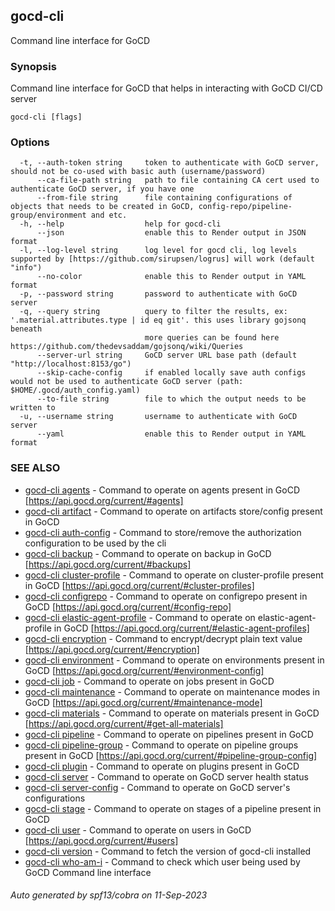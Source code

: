 ## gocd-cli

Command line interface for GoCD

### Synopsis

Command line interface for GoCD that helps in interacting with GoCD CI/CD server

```
gocd-cli [flags]
```

### Options

```
  -t, --auth-token string     token to authenticate with GoCD server, should not be co-used with basic auth (username/password)
      --ca-file-path string   path to file containing CA cert used to authenticate GoCD server, if you have one
      --from-file string      file containing configurations of objects that needs to be created in GoCD, config-repo/pipeline-group/environment and etc.
  -h, --help                  help for gocd-cli
      --json                  enable this to Render output in JSON format
  -l, --log-level string      log level for gocd cli, log levels supported by [https://github.com/sirupsen/logrus] will work (default "info")
      --no-color              enable this to Render output in YAML format
  -p, --password string       password to authenticate with GoCD server
  -q, --query string          query to filter the results, ex: '.material.attributes.type | id eq git'. this uses library gojsonq beneath
                              more queries can be found here https://github.com/thedevsaddam/gojsonq/wiki/Queries
      --server-url string     GoCD server URL base path (default "http://localhost:8153/go")
      --skip-cache-config     if enabled locally save auth configs would not be used to authenticate GoCD server (path: $HOME/.gocd/auth_config.yaml)
      --to-file string        file to which the output needs to be written to
  -u, --username string       username to authenticate with GoCD server
      --yaml                  enable this to Render output in YAML format
```

### SEE ALSO

* [gocd-cli agents](gocd-cli_agents.md)	 - Command to operate on agents present in GoCD [https://api.gocd.org/current/#agents]
* [gocd-cli artifact](gocd-cli_artifact.md)	 - Command to operate on artifacts store/config present in GoCD
* [gocd-cli auth-config](gocd-cli_auth-config.md)	 - Command to store/remove the authorization configuration to be used by the cli
* [gocd-cli backup](gocd-cli_backup.md)	 - Command to operate on backup in GoCD [https://api.gocd.org/current/#backups]
* [gocd-cli cluster-profile](gocd-cli_cluster-profile.md)	 - Command to operate on cluster-profile present in GoCD [https://api.gocd.org/current/#cluster-profiles]
* [gocd-cli configrepo](gocd-cli_configrepo.md)	 - Command to operate on configrepo present in GoCD [https://api.gocd.org/current/#config-repo]
* [gocd-cli elastic-agent-profile](gocd-cli_elastic-agent-profile.md)	 - Command to operate on elastic-agent-profile in GoCD [https://api.gocd.org/current/#elastic-agent-profiles]
* [gocd-cli encryption](gocd-cli_encryption.md)	 - Command to encrypt/decrypt plain text value [https://api.gocd.org/current/#encryption]
* [gocd-cli environment](gocd-cli_environment.md)	 - Command to operate on environments present in GoCD [https://api.gocd.org/current/#environment-config]
* [gocd-cli job](gocd-cli_job.md)	 - Command to operate on jobs present in GoCD
* [gocd-cli maintenance](gocd-cli_maintenance.md)	 - Command to operate on maintenance modes in GoCD [https://api.gocd.org/current/#maintenance-mode]
* [gocd-cli materials](gocd-cli_materials.md)	 - Command to operate on materials present in GoCD [https://api.gocd.org/current/#get-all-materials]
* [gocd-cli pipeline](gocd-cli_pipeline.md)	 - Command to operate on pipelines present in GoCD
* [gocd-cli pipeline-group](gocd-cli_pipeline-group.md)	 - Command to operate on pipeline groups present in GoCD [https://api.gocd.org/current/#pipeline-group-config]
* [gocd-cli plugin](gocd-cli_plugin.md)	 - Command to operate on plugins present in GoCD
* [gocd-cli server](gocd-cli_server.md)	 - Command to operate on GoCD server health status
* [gocd-cli server-config](gocd-cli_server-config.md)	 - Command to operate on GoCD server's configurations
* [gocd-cli stage](gocd-cli_stage.md)	 - Command to operate on stages of a pipeline present in GoCD
* [gocd-cli user](gocd-cli_user.md)	 - Command to operate on users in GoCD [https://api.gocd.org/current/#users]
* [gocd-cli version](gocd-cli_version.md)	 - Command to fetch the version of gocd-cli installed
* [gocd-cli who-am-i](gocd-cli_who-am-i.md)	 - Command to check which user being used by GoCD Command line interface

###### Auto generated by spf13/cobra on 11-Sep-2023
